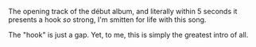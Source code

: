 The opening track of the début album, and literally within 5 seconds it presents a hook *so* strong, I'm smitten for life with this song. 

The "hook" is just a gap. Yet, to me, this is simply the greatest intro of all. 
